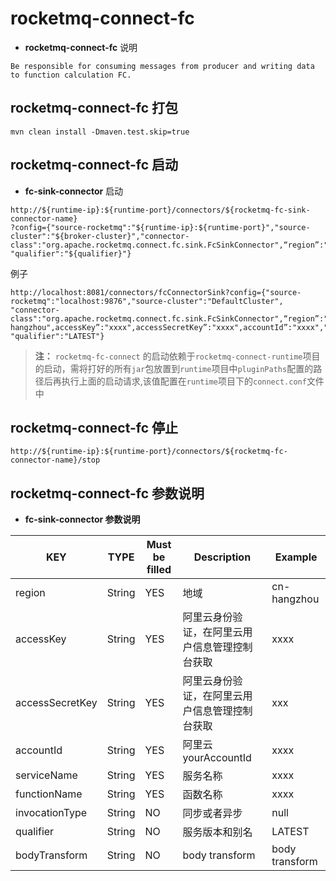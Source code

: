 # rocketmq-connect-fc
* **rocketmq-connect-fc** 说明
```
Be responsible for consuming messages from producer and writing data to function calculation FC.
```

## rocketmq-connect-fc 打包
```
mvn clean install -Dmaven.test.skip=true
```

## rocketmq-connect-fc 启动

* **fc-sink-connector** 启动

```
http://${runtime-ip}:${runtime-port}/connectors/${rocketmq-fc-sink-connector-name}
?config={"source-rocketmq":"${runtime-ip}:${runtime-port}","source-cluster":"${broker-cluster}","connector-class":"org.apache.rocketmq.connect.fc.sink.FcSinkConnector",“region”:"${region}",accessKey”:"${accessKey}",accessSecretKey”:"${accessSecretKey}",accountId”:"${accountId}","serviceName":"${serviceName}","functionName":"${functionName}","invocationType":"${invocationType}", "qualifier":"${qualifier}"}
```

例子 
```
http://localhost:8081/connectors/fcConnectorSink?config={"source-rocketmq":"localhost:9876","source-cluster":"DefaultCluster",
"connector-class":"org.apache.rocketmq.connect.fc.sink.FcSinkConnector",“region”:"cn-hangzhou",accessKey”:"xxxx",accessSecretKey”:"xxxx",accountId”:"xxxx","serviceName":"xxxx","functionName":"xxxx","invocationType":"", "qualifier":"LATEST"}
```

>**注：** `rocketmq-fc-connect` 的启动依赖于`rocketmq-connect-runtime`项目的启动，需将打好的所有`jar`包放置到`runtime`项目中`pluginPaths`配置的路径后再执行上面的启动请求,该值配置在`runtime`项目下的`connect.conf`文件中

## rocketmq-connect-fc 停止

```
http://${runtime-ip}:${runtime-port}/connectors/${rocketmq-fc-connector-name}/stop
```

## rocketmq-connect-fc 参数说明
* **fc-sink-connector 参数说明**

|         KEY            |  TYPE   | Must be filled | Description                      | Example
|------------------------|---------|----------------|----------------------------------|--|
|region                  | String  | YES            | 地域                               | cn-hangzhou|
|accessKey               | String  | YES            | 阿里云身份验证，在阿里云用户信息管理控制台获取                    | xxxx |
|accessSecretKey         | String  | YES            | 阿里云身份验证，在阿里云用户信息管理控制台获取                     | xxx |
|accountId               | String  | YES            | 阿里云yourAccountId                      | xxxx |
|serviceName             | String  | YES            | 服务名称 | xxxx |
|functionName            | String  | YES            | 函数名称 | xxxx |
|invocationType          | String | NO             | 同步或者异步                           | null |
|qualifier               | String | NO             | 服务版本和别名                          | LATEST |
|bodyTransform           | String | NO             | body transform                          | body transform |

